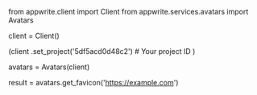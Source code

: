 from appwrite.client import Client
from appwrite.services.avatars import Avatars

client = Client()

(client
  .set_project('5df5acd0d48c2') # Your project ID
)

avatars = Avatars(client)

result = avatars.get_favicon('https://example.com')
